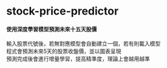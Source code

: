 # stock-price-predictor
#### 使用深度學習模型預測未來十五天股價
輸入股票代號後，若無對應模型會自動建立一個，若有則載入模型<br>
程式會預測未來5天的股票收盤價，並以圖表呈現<br>
預測完成後會進行增量學習，提高精準度，理論上會越用越準
